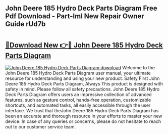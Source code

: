 ## John Deere 185 Hydro Deck Parts Diagram Free Pdf Download - Part-Iml New Repair Owner Guide rUd7b

# <h2><a href="http://dftilku.blite.top/?on=John+Deere+185+Hydro+Deck+Parts+Diagram">🔗Download New 👉🔴 John Deere 185 Hydro Deck Parts Diagram</a></h2>

[![John Deere 185 Hydro Deck Parts Diagram download](https://i.imgur.com/lujVjoI.png)](http://dftilku.blite.top/?on=John+Deere+185+Hydro+Deck+Parts+Diagram)
Welcome to the John Deere 185 Hydro Deck Parts Diagram user manual, your ultimate resource for understanding and using your new product. Safety First John Deere 185 Hydro Deck Parts Diagram, Always This product is designed with safety in mind. Please follow all safety precautions. John Deere 185 Hydro Deck Parts Diagram offers users an impressive collection of advanced features, such as gesture control, hands-free operation, customizable shortcuts, and automated tasks, all easily accessible through the user interface. We trust that theJohn Deere 185 Hydro Deck Parts Diagram has been an accurate and thorough resource in your efforts to master your new device. In case of any queries or concerns, please do not hesitate to reach out to our customer service team.
